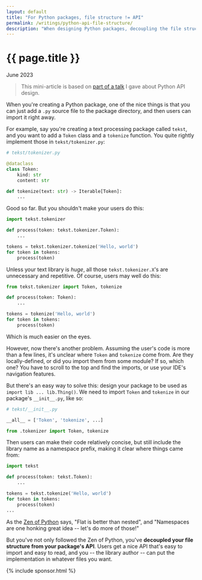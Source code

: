 ```yaml
---
layout: default
title: "For Python packages, file structure != API"
permalink: /writings/python-api-file-structure/
description: "When designing Python packages, decoupling the file structure from the package's API makes your package easier to import and use."
---
```

<h1>{{ page.title }}</h1>
<p class="subtitle">June 2023</p>


> This mini-article is based on [part of a talk](https://benhoyt.com/writings/python-api-design/#module-and-package-structure) I gave about Python API design.

When you're creating a Python package, one of the nice things is that you can just add a `.py` source file to the package directory, and then users can import it right away.

For example, say you're creating a text processing package called `tekst`, and you want to add a `Token` class and a `tokenize` function. You quite rightly implement those in `tekst/tokenizer.py`:

```python
# tekst/tokenizer.py

@dataclass
class Token:
    kind: str
    content: str

def tokenize(text: str) -> Iterable[Token]:
    ...
```

Good so far. But you shouldn't make your users do this:

```python
import tekst.tokenizer

def process(token: tekst.tokenizer.Token):
    ...

tokens = tekst.tokenizer.tokenize('Hello, world')
for token in tokens:
    process(token)
```

Unless your text library is *huge*, all those `tekst.tokenizer.X`'s are unnecessary and repetitive. Of course, users may well do this:

```python
from tekst.tokenizer import Token, tokenize

def process(token: Token):
    ...

tokens = tokenize('Hello, world')
for token in tokens:
    process(token)
```

Which is much easier on the eyes.

However, now there's another problem. Assuming the user's code is more than a few lines, it's unclear where `Token` and `tokenize` come from. Are they locally-defined, or did you import them from some module? If so, which one? You have to scroll to the top and find the imports, or use your IDE's navigation features.

But there's an easy way to solve this: design your package to be used as `import lib ... lib.Thing()`. We need to import `Token` and `tokenize` in our package's `__init__.py`, like so:

```python
# tekst/__init__.py

__all__ = ['Token', 'tokenize', ...]

from .tokenizer import Token, tokenize
```

Then users can make their code relatively concise, but still include the library name as a namespace prefix, making it clear where things came from:

```python
import tekst

def process(token: tekst.Token):
    ...

tokens = tekst.tokenize('Hello, world')
for token in tokens:
    process(token)
...
```

As the [Zen of Python](https://peps.python.org/pep-0020/) says, "Flat is better than nested", and "Namespaces are one honking great idea -- let's do more of those!"

But you've not only followed the Zen of Python, you've **decoupled your file structure from your package's API**. Users get a nice API that's easy to import and easy to read, and you -- the library author -- can put the implementation in whatever files you want.


{% include sponsor.html %}
